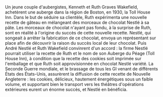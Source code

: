 Un jeune couple d'aubergistes, Kenneth et Ruth Graves Wakefield, achetèrent une auberge dans la région de
Boston, en 1930, la Toll House Inn. Dans le but de séduire sa clientèle, Ruth expérimenta une nouvelle recette de
gâteau en mélangeant des morceaux de chocolat Nestlé à sa pâte. Les morceaux de chocolat n'ayant pas fondu, à la
surprise de Ruth, sont en réalité à l'origine du succès de cette nouvelle recette.
Nestlé, qui songeait à arrêter la fabrication de ce chocolat, envoya un représentant sur place afin de découvrir la
raison du succès local de leur chocolat. Puis André Nestlé et Ruth Wakefield convinrent d'un accord : la firme Nestlé
pourrait utiliser la recette de Ruth et le nom de son Auberge du Péage (Toll House Inn), à condition que la recette des
cookies soit imprimée sur l'emballage et que Ruth soit approvisionnée en chocolat Nestlé variété.
La Seconde Guerre mondiale, et le brassage de tous les GI venant de différents États des États-Unis, assurèrent la
diffusion de cette recette de Nouvelle Angleterre : les cookies, délicieux, hautement énergétiques sous un faible
volume, et supportant bien le transport vers les théâtres d'opérations extérieures eurent un énorme succès, et
Nestlé en bénéficia.
